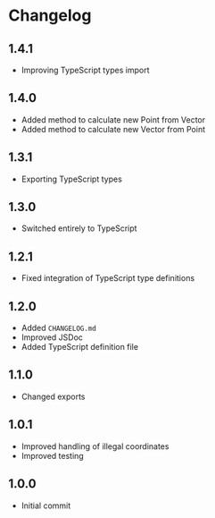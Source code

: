 # Changelog

## 1.4.1

- Improving TypeScript types import

## 1.4.0

- Added method to calculate new Point from Vector
- Added method to calculate new Vector from Point

## 1.3.1

- Exporting TypeScript types

## 1.3.0

- Switched entirely to TypeScript

## 1.2.1

- Fixed integration of TypeScript type definitions

## 1.2.0

- Added `CHANGELOG.md`
- Improved JSDoc
- Added TypeScript definition file

## 1.1.0

- Changed exports

## 1.0.1

- Improved handling of illegal coordinates
- Improved testing

## 1.0.0

- Initial commit
